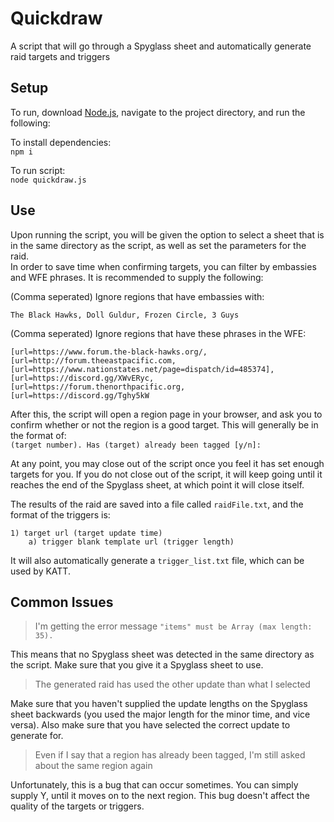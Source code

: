 # Quickdraw
A script that will go through a Spyglass sheet and automatically generate raid targets and triggers 

## Setup

To run, download [Node.js](https://nodejs.org/en/), navigate to the project directory, and run the following:  

To install dependencies:  
`npm i`  

To run script:  
`node quickdraw.js`  

## Use

Upon running the script, you will be given the option to select a sheet that is in the same directory as the script, as well as set the parameters for the raid.  
In order to save time when confirming targets, you can filter by embassies and WFE phrases. It is recommended to supply the following:  

(Comma seperated) Ignore regions that have embassies with:   
```
The Black Hawks, Doll Guldur, Frozen Circle, 3 Guys
```  

(Comma seperated) Ignore regions that have these phrases in the WFE:  
```
[url=https://www.forum.the-black-hawks.org/, [url=http://forum.theeastpacific.com,  [url=https://www.nationstates.net/page=dispatch/id=485374], [url=https://discord.gg/XWvERyc, [url=https://forum.thenorthpacific.org, [url=https://discord.gg/Tghy5kW
```  

After this, the script will open a region page in your browser, and ask you to confirm whether or not the region is a good target. This will generally be in the format of:  
`(target number). Has (target) already been tagged [y/n]:`  

At any point, you may close out of the script once you feel it has set enough targets for you. If you do not close out of the script, it will keep going until it reaches the end of the Spyglass sheet, at which point it will close itself.  

The results of the raid are saved into a file called `raidFile.txt`, and the format of the triggers is:  
```
1) target url (target update time)
    a) trigger blank template url (trigger length)
```  
It will also automatically generate a `trigger_list.txt` file, which can be used by KATT.  

## Common Issues  

> I'm getting the error message `"items" must be Array (max length: 35).`  

This means that no Spyglass sheet was detected in the same directory as the script. Make sure that you give it a Spyglass sheet to use.  

> The generated raid has used the other update than what I selected  

Make sure that you haven't supplied the update lengths on the Spyglass sheet backwards (you used the major length for the minor time, and vice versa). Also make sure that you have selected the correct update to generate for.

> Even if I say that a region has already been tagged, I'm still asked about the same region again  

Unfortunately, this is a bug that can occur sometimes. You can simply supply Y, until it moves on to the next region. This bug doesn't affect the quality of the targets or triggers.
